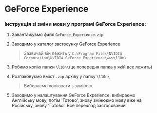 # GeForce Experience
### Інструкція зі зміни мови у програмі GeForce Experience:<br/>
1. Завантажуємо файл `GeForce_Experience.zip`
1. Заходимо у каталог застосунку GeForce Experience<br/>
   > Зазвичай він лежить у `C:\Program Files\NVIDIA Corporation\NVIDIA GeForce Experience\www\l10n\`

4. Робимо копію папки `\l10n\`(це попередня папка у якій все лежить)

1. Розпаковуємо вміст `.zip` архіву у папку `\l10n\`<br/>
   > Вибераємо копіювати з заміною

6. Заходимо у налаштування GeForce Experience, вибираємо Англійську мову, потім 'Готово', знову змінюємо мову вже на Російську, знову 'Готово'. Все переклад застосований
